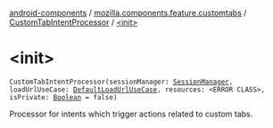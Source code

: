 [android-components](../../index.md) / [mozilla.components.feature.customtabs](../index.md) / [CustomTabIntentProcessor](index.md) / [&lt;init&gt;](./-init-.md)

# &lt;init&gt;

`CustomTabIntentProcessor(sessionManager: `[`SessionManager`](../../mozilla.components.browser.session/-session-manager/index.md)`, loadUrlUseCase: `[`DefaultLoadUrlUseCase`](../../mozilla.components.feature.session/-session-use-cases/-default-load-url-use-case/index.md)`, resources: <ERROR CLASS>, isPrivate: `[`Boolean`](https://kotlinlang.org/api/latest/jvm/stdlib/kotlin/-boolean/index.html)` = false)`

Processor for intents which trigger actions related to custom tabs.

